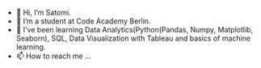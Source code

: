- 👋 Hi, I’m Satomi.
- 👀 I’m a student at Code Academy Berlin.
- 🌱 I've been learning Data Analytics(Python(Pandas, Numpy, Matplotlib, Seaborn), SQL, Data Visualization with Tableau and basics of machine learning.
- 📫 How to reach me ...

<!---
satomi26/satomi26 is a ✨ special ✨ repository because its `README.md` (this file) appears on your GitHub profile.
You can click the Preview link to take a look at your changes.
--->
